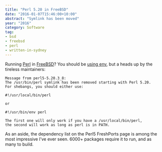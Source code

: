 ```yaml
---
title: "Perl 5.20 in FreeBSD"
date: "2016-01-07T15:46:00+10:00"
abstract: "Symlink has been moved"
year: "2016"
category: Software
tag:
- bsd
- freebsd
- perl
- written-in-sydney
---
```

Running [Perl][perl] in [FreeBSD][freebsd]? You should be [using env][env], but a heads up by the tireless maintainers:

    Message from perl5-5.20.3_8:
    The /usr/bin/perl symlink has been removed starting with Perl 5.20.
    For shebangs, you should either use:

    #!/usr/local/bin/perl

    or

    #!/usr/bin/env perl

    The first one will only work if you have a /usr/local/bin/perl,
    the second will work as long as perl is in PATH.

As an aside, the dependency list on the Perl5 FreshPorts page is among the most impressive I’ve ever seen. 6000+ packages require it to run, and as many to build.

[perl]: https://www.perl.org "The Perl Programming Language"
[freebsd]: https://www.freshports.org/lang/perl5.20/ "Perl5 in FreeBSD ports"
[env]: https://rubenerd.com/using-env-in-shebang-scripting-language-lines/ "Using env in shebang scripting language lines"
